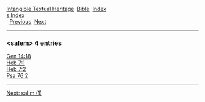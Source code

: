 [Intangible Textual Heritage](../../index)  [Bible](../index) 
[Index](index)   
[s Index](_s_)  
  [Previous](c09733)  [Next](c09735) 

------------------------------------------------------------------------

### &lt;salem&gt; 4 entries

[Gen 14:18](../kjv/gen014.htm#018)  
[Heb 7:1](../kjv/heb007.htm#001)  
[Heb 7:2](../kjv/heb007.htm#002)  
[Psa 76:2](../kjv/psa076.htm#002)  

------------------------------------------------------------------------

[Next: salim (1)](c09735)

